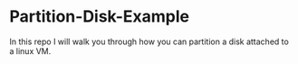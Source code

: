 # Partition-Disk-Example
In this repo I will walk you through how you can partition a disk attached to a linux VM.
